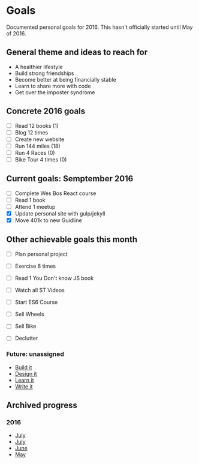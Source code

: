 
# Goals
Documented personal goals for 2016. This hasn't officially started until May of 2016.

## General theme and ideas to reach for
* A healthier lifestyle
* Build strong friendships
* Become better at being financially stable
* Learn to share more with code
* Get over the imposter syndrome

## Concrete 2016 goals
* [ ] Read 12 books (1)
* [ ] Blog 12 times
* [ ] Create new website
* [ ] Run 144 miles (18)
* [ ] Run 4 Races (0)
* [ ] Bike Tour 4 times (0)

## Current goals: Semptember 2016
* [ ] Complete Wes Bos React course
* [ ] Read 1 book
* [ ] Attend 1 meetup
* [x] Update personal site with gulp/jekyll
* [x] Move 401k to new Guidline

## Other achievable goals this month
* [ ] Plan personal project
* [ ] Exercise 8 times
* [ ] Read 1 You Don't know JS book
* [ ] Watch all ST Videos
* [ ] Start ES6 Course
* [ ] Sell Wheels
* [ ] Sell Bike
* [ ] Declutter


### Future: unassigned

* [Build it](future/build-it.md)
* [Design it](future/design-it.md)
* [Learn it](future/learn-it.md)
* [Write it](future/write-it.md)

## Archived progress

### 2016

* [July](archive/2016/august.md)
* [July](archive/2016/july.md)
* [June](archive/2016/june.md)
* [May](archive/2016/may.md)
